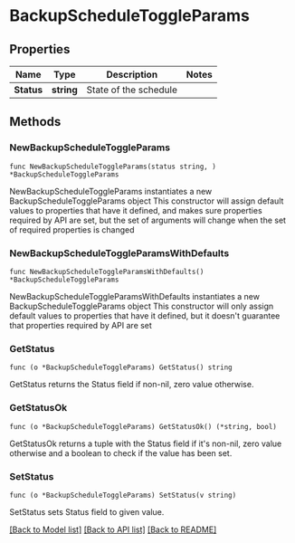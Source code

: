# BackupScheduleToggleParams

## Properties

Name | Type | Description | Notes
------------ | ------------- | ------------- | -------------
**Status** | **string** | State of the schedule | 

## Methods

### NewBackupScheduleToggleParams

`func NewBackupScheduleToggleParams(status string, ) *BackupScheduleToggleParams`

NewBackupScheduleToggleParams instantiates a new BackupScheduleToggleParams object
This constructor will assign default values to properties that have it defined,
and makes sure properties required by API are set, but the set of arguments
will change when the set of required properties is changed

### NewBackupScheduleToggleParamsWithDefaults

`func NewBackupScheduleToggleParamsWithDefaults() *BackupScheduleToggleParams`

NewBackupScheduleToggleParamsWithDefaults instantiates a new BackupScheduleToggleParams object
This constructor will only assign default values to properties that have it defined,
but it doesn't guarantee that properties required by API are set

### GetStatus

`func (o *BackupScheduleToggleParams) GetStatus() string`

GetStatus returns the Status field if non-nil, zero value otherwise.

### GetStatusOk

`func (o *BackupScheduleToggleParams) GetStatusOk() (*string, bool)`

GetStatusOk returns a tuple with the Status field if it's non-nil, zero value otherwise
and a boolean to check if the value has been set.

### SetStatus

`func (o *BackupScheduleToggleParams) SetStatus(v string)`

SetStatus sets Status field to given value.



[[Back to Model list]](../README.md#documentation-for-models) [[Back to API list]](../README.md#documentation-for-api-endpoints) [[Back to README]](../README.md)


